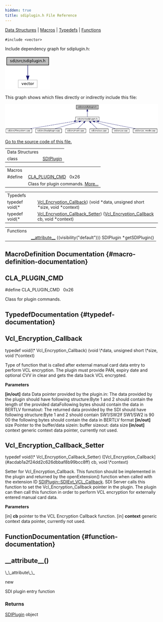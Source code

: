 ```yaml
---
hidden: true
title: sdiplugin.h File Reference
---
```


[Data Structures](#nested-classes) \| [Macros](#define-members) \| [Typedefs](#typedef-members) \| [Functions](#func-members)

`#include <vector>`

Include dependency graph for sdiplugin.h:

![](sdiplugin_8h__incl.png)

This graph shows which files directly or indirectly include this file:

![](sdiplugin_8h__dep__incl.png)

<a href="sdiplugin_8h_source.md">Go to the source code of this file.</a>

|                 |                                                        |
|-----------------|--------------------------------------------------------|
| Data Structures |                                                        |
| class           | <a href="class_s_d_i_plugin.md">SDIPlugin</a> |

|  |  |
|----|----|
| Macros |  |
| #define  | [CLA_PLUGIN_CMD](#ae46bbd2ec875260da9eb2686b3ce4856)   0x26 |
|   | Class for plugin commands. [More\...](#ae46bbd2ec875260da9eb2686b3ce4856)<br/> |

|  |  |
|----|----|
| Typedefs |  |
| typedef void(\*  | [Vcl_Encryption_Callback](#acdab1a2f24dd2c626dbbaf8b99bcc8ff)) (void \*data, unsigned short \*size, void \*context) |
| typedef void(\*  | [Vcl_Encryption_Callback_Setter](#aa5c37bc80612b625dd20f7c970c36d11)) ([Vcl_Encryption_Callback](#acdab1a2f24dd2c626dbbaf8b99bcc8ff) cb, void \*context) |

|  |  |
|----|----|
| Functions |  |
|   | [\_\_attribute\_\_](#a0e4254a95d52cd9b80405385066fee37) ((visibility(\"default\"))) SDIPlugin \*getSDIPlugin() |

## MacroDefinition Documentation {#macro-definition-documentation}

## CLA_PLUGIN_CMD <a href="#ae46bbd2ec875260da9eb2686b3ce4856" id="ae46bbd2ec875260da9eb2686b3ce4856"></a>

<p>#define CLA_PLUGIN_CMD   0x26</p>

Class for plugin commands.

## TypedefDocumentation {#typedef-documentation}

## Vcl_Encryption_Callback <a href="#acdab1a2f24dd2c626dbbaf8b99bcc8ff" id="acdab1a2f24dd2c626dbbaf8b99bcc8ff"></a>

<p>typedef void(\* Vcl_Encryption_Callback) (void \*data, unsigned short \*size, void \*context)</p>

Type of function that is called after external manual card data entry to perform VCL encryption. The plugin must provide PAN, expiry date and optional CVV in clear and gets the data back VCL encrypted.

**Parameters**

**\[in/out\]** data Data pointer provided by the plugin.in: The data provided by the plugin should have following structure:Byte 1 and 2 should contain the length of the provided dataFollowing bytes should contain the data in BERTLV formatout: The returned data provided by the SDI should have following structure:Byte 1 and 2 should contain SW1/SW2If SW1/SW2 is 90 00 the following bytes should contain the data in BERTLV format **\[in/out\]** size Pointer to the buffer/data sizein: buffer sizeout: data size **\[in/out\]** context generic context data pointer, currently not used.

## Vcl_Encryption_Callback_Setter <a href="#aa5c37bc80612b625dd20f7c970c36d11" id="aa5c37bc80612b625dd20f7c970c36d11"></a>

<p>typedef void(\* Vcl_Encryption_Callback_Setter) ([Vcl_Encryption_Callback](#acdab1a2f24dd2c626dbbaf8b99bcc8ff) cb, void \*context)</p>

Setter for Vcl_Encryption_Callback. This function should be implemented in the plugin and returned by the openExtension() function when called with the extension ID <a href="class_s_d_i_plugin.md#ac54b73bc0f666acecb26aec563933dabadfaf20e6f6b758be305a019675c7b015">SDIPlugin::SDIExt_VCL_Callback</a>. SDI Server calls this function to set the Vcl_Encryption_Callback pointer in the plugin. The plugin can then call this function in order to perform VCL encryption for externally entered manual card data.

**Parameters**

\[in\] **cb** pointer to the VCL Encryption Callback function. \[in\] **context** generic context data pointer, currently not used.

## FunctionDocumentation {#function-documentation}

## \_\_attribute\_\_() <a href="#a0e4254a95d52cd9b80405385066fee37" id="a0e4254a95d52cd9b80405385066fee37"></a>

<p>\_\_attribute\_\_</p>

new

SDI plugin entry function

### Returns

<a href="class_s_d_i_plugin.md">SDIPlugin</a> object
